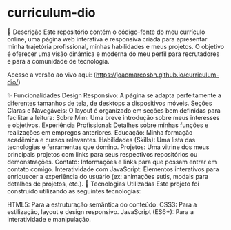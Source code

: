 # curriculum-dio

📜 Descrição
Este repositório contém o código-fonte do meu currículo online, uma página web interativa e responsiva criada para apresentar minha trajetória profissional, minhas habilidades e meus projetos. O objetivo é oferecer uma visão dinâmica e moderna do meu perfil para recrutadores e para a comunidade de tecnologia.

Acesse a versão ao vivo aqui: (https://joaomarcosbn.github.io/curriculum-dio/)

✨ Funcionalidades
Design Responsivo: A página se adapta perfeitamente a diferentes tamanhos de tela, de desktops a dispositivos móveis.
Seções Claras e Navegáveis: O layout é organizado em seções bem definidas para facilitar a leitura:
Sobre Mim: Uma breve introdução sobre meus interesses e objetivos.
Experiência Profissional: Detalhes sobre minhas funções e realizações em empregos anteriores.
Educação: Minha formação acadêmica e cursos relevantes.
Habilidades (Skills): Uma lista das tecnologias e ferramentas que domino.
Projetos: Uma vitrine dos meus principais projetos com links para seus respectivos repositórios ou demonstrações.
Contato: Informações e links para que possam entrar em contato comigo.
Interatividade com JavaScript: Elementos interativos para enriquecer a experiência do usuário (ex: animações sutis, modais para detalhes de projetos, etc.).
🚀 Tecnologias Utilizadas
Este projeto foi construído utilizando as seguintes tecnologias:

HTML5: Para a estruturação semântica do conteúdo.
CSS3: Para a estilização, layout e design responsivo.
JavaScript (ES6+): Para a interatividade e manipulação.
